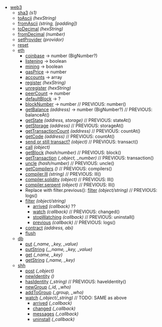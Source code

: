 
* [web3](#web3)
  * [sha3](#web3sha3) *(s1)*
  * [toAscii](#web3toascii) *(hexString)*
  * [fromAscii](#web3fromascii) *(string, [padding])*
  * [toDecimal](#web3todecimal) *(hexString)*
  * [fromDecimal](#web3fromdecimal) *(number)*
  * [setProvider](#web3setprovider) *(providor)*
  * [reset](#web3reset)
  * [eth](#web3eth)
    * [coinbase](#web3ethcoinbase) -> number (BigNumber?)
    * [listening](#web3ethlistening) -> boolean
    * [mining](#web3ethmining) -> boolean
    * [gasPrice](#web3ethgasprice) -> number
    * [accounts](#web3ethaccounts) -> array
    * [register](#web3ethregister) *(hexString)*
    * [unregister](#web3ethunregister) *(hexString)*
    * [peerCount](#web3ethpeercount) -> number
    * [defaultBlock](#web3ethdefaultblock) -> ?
    * [blockNumber](#web3ethnumber) -> number // PREVIOUS: number()
    * [getBalance](#web3ethbalanceat) *(address)* -> number (BigNumber?) // PREVIOUS: balanceAt()
    * [getState](#web3ethstateat) *(address, storage)* // PREVIOUS: stateAt()
    * [getStorage](#web3ethstorageat) *(address)* // PREVIOUS: storageAt()
    * [getTransactionCount](#web3ethcountat) *(address)* // PREVIOUS: countAt()
    * [getCode](#web3ethcodeat) *(address)* // PREVIOUS: countAt()
    * [send or still transact?](#web3ethtransact) *(object)*  // PREVIOUS: transact() 
    * [call](#web3ethcall) *(object)*
    * [getBlock](#web3ethblock) *(hash/number)*  // PREVIOUS: block() 
    * [getTransaction](#web3ethtransaction) *(_object, _number)*  // PREVIOUS: transaction() 
    * [uncle](#web3ethuncle) *(hash/number)*  // PREVIOUS: uncle()
    * [getCompilers](#web3ethcompilers) *()*  // PREVIOUS: compilers()
    * [compiler.lll](#web3ethlll) *(string)*  // PREVIOUS: lll()
    * [compiler.solidity](#web3ethsolidity) *(object)*  // PREVIOUS: lll()
    * [compiler.serpent](#web3ethserpent) *(object)*  // PREVIOUS: lll()
    * Replace with filter.previous(): [filter](#web3ethlogs) *(object/string)* // PREVIOUS: logs()
    * [filter](#web3ethwatch) *(object/string)*
      * [arrived](#) *(callback)* ??
      * [watch](#) *(callback)* // PREVIOUS: changed()
      * [stopWatching](#) *(callback)* // PREVIOUS: uninstall()
      * [previous](#) *(callback)*  // PREVIOUS: logs()
    * [contract](#web3ethcontract) *(address, abi)*
    * [flush](#web3ethflush)
  * [db](#web3db)
    * [put](#web3dbput) *(_name, _key, _value)*
    * [putString](#web3dbputstring) *(__name, _key, _value)*
    * [get](#web3dbget) *(_name, _key)*
    * [getString](#web3dbgetstring) *(_name, _key)*
  * [shh](#web3shh)
    * [post](#web3shhpost) *(_object)*
    * [newIdentity](#web3shhnewidentity) *()*
    * [hasIdentity](#web3shhhaveidentity) *(_string)*  // PREVIOUS: haveIdentity()
    * [newGroup](#web3shhnewgroup) *(_id, _who)*
    * [addToGroup](#web3shhaddtogroup) *(_group, _who)*
    * [watch](#web3shhwatch) *(_object/_string)* // TODO: SAME as above
      * [arrived](#) *(_callback)*
      * [changed](#) *(_callback)*
      * [messages](#) *(_callback)*
      * [uninstall](#) *(_callback)*